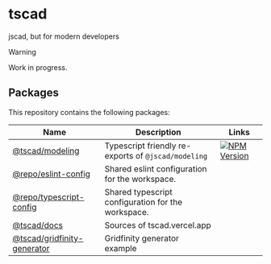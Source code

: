 <!-- #region header -->
<!-- Generated by @toolsync/builtin/package-readme. Do not edit manually, instead run `toolsync prepare`. -->

# tscad

jscad, but for modern developers

<!-- #endregion header -->

> [!WARNING]
> Work in progress.

<!-- #region packages -->
<!-- Generated by @toolsync/builtin/package-readme. Do not edit manually, instead run `toolsync prepare`. -->

## Packages

This repository contains the following packages:

| Name                                                         | Description                                         | Links                                                                                                         |
| ------------------------------------------------------------ | --------------------------------------------------- | ------------------------------------------------------------------------------------------------------------- |
| [@tscad/modeling](packages/modeling)                         | Typescript friendly re-exports of `@jscad/modeling` | [![NPM Version](https://img.shields.io/npm/v/@tscad/modeling)](https://www.npmjs.com/package/@tscad/modeling) |
| [@repo/eslint-config](packages/eslint-config)                | Shared eslint configuration for the workspace.      |                                                                                                               |
| [@repo/typescript-config](packages/typescript-config)        | Shared typescript configuration for the workspace.  |                                                                                                               |
| [@tscad/docs](apps/docs)                                     | Sources of tscad.vercel.app                         |                                                                                                               |
| [@tscad/gridfinity-generator](examples/gridfinity-generator) | Gridfinity generator example                        |                                                                                                               |

<!-- #endregion packages -->
